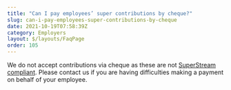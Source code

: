 ```yaml
---
title: "Can I pay employees’ super contributions by cheque?"
slug: can-i-pay-employees-super-contributions-by-cheque
date: 2021-10-19T07:58:39Z
category: Employers
layout: $/layouts/FaqPage
order: 105
---
```


We do not accept contributions via cheque as these are not [SuperStream compliant](https://www.ato.gov.au/Business/Super-for-employers/Paying-super-contributions/How-to-pay-super/SuperStream-for-employers/). Please contact us if you are having difficulties making a payment on behalf of your employee.
